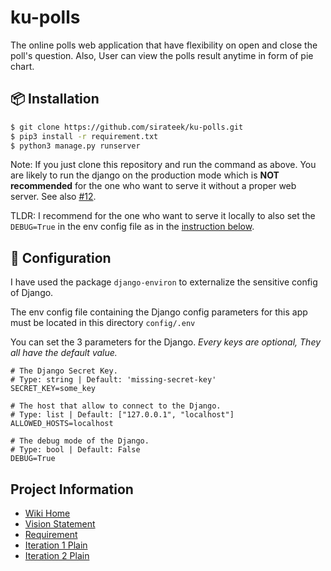 # ku-polls
The online polls web application that have flexibility on open and close the poll's question. Also, User can view the polls result anytime in form of pie chart.

## 📦 Installation
```bash
$ git clone https://github.com/sirateek/ku-polls.git
$ pip3 install -r requirement.txt
$ python3 manage.py runserver
```
Note: If you just clone this repository and run the command as above. You are likely to run the django on the production mode which is **NOT recommended** for the one who want to serve it without a proper web server. See also [#12](https://github.com/sirateek/ku-polls/issues/12#issuecomment-922686620).

TLDR: I recommend for the one who want to serve it locally to also set the `DEBUG=True` in the env config file as in the [instruction below](#-Configuration).

## 🔧 Configuration
I have used the package `django-environ` to externalize the sensitive config of Django.

The env config file containing the Django config parameters for this app must be located in this directory `config/.env`

You can set the 3 parameters for the Django. _Every keys are optional, They all have the default value._
```env
# The Django Secret Key.
# Type: string | Default: 'missing-secret-key'
SECRET_KEY=some_key

# The host that allow to connect to the Django.
# Type: list | Default: ["127.0.0.1", "localhost"]
ALLOWED_HOSTS=localhost

# The debug mode of the Django.
# Type: bool | Default: False
DEBUG=True
```

## Project Information
- [Wiki Home](../../wiki/Home)
- [Vision Statement](../../wiki/Vision%20Statement)
- [Requirement](../../wiki/Requirements)
- [Iteration 1 Plain](../../wiki/Iteration%201)
- [Iteration 2 Plain](../../wiki/Iteration%202)
